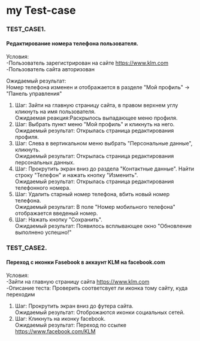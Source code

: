 # my Test-case

### TEST_CASE1.  
#### Редактирование номера телефона пользователя.  
Условия:  
-Пользователь зарегистрирован на сайте https://www.klm.com  
-Пользователь сайта авторизован  

Ожидаемый результат:  
Номер телефона изменен и отображается в  разделе "Мой профиль" -> "Панель управления"  

1.  Шаг: Зайти на главную страницу сайта, в правом верхнем углу кликнуть на имя пользователя.  
Ожидаемая реакция:Раскрылось выпадающее меню профиля.  
2.  Шаг: Выбрать пункт меню "Мой профиль" и кликнуть на него.  
Ожидаемый результат: Открылась страница редактирования профиля.  
3.  Шаг: Слева в вертикальном меню выбрать "Персональные данные", кликнуть.  
Ожидаемый результат: Открылась страница редактирования персональных данных.  
4.  Шаг: Прокрутить экран вниз до раздела "Контактные данные". Найти строку "Телефон" и нажать кнопку "Изменить".  
Ожидаемый результат: Открылась страница редактирования телефонного номера.  
5.  Шаг: Удалить старный номер телефона, вбить новый номер телефона.  
Ожидаемый результат: В поле "Номер мобильного телефона" отображается введеный номер.  
6. Шаг: Нажать кнопку "Сохранить".  
Ожидаемый результат: Появилось всплывающее окно "Обновление выполнено успешно!"


### TEST_CASE2.  
#### Переход с иконки Fasebook в аккаунт KLM на facebook.com  
Условия:   
-Зайти на главную страницу сайта https://www.klm.com  
-Описание теста: Проверить соответсвует ли иконка тому сайту, куда переходим  
 
 	
1.  Шаг: Прокрутить экран вниз до футера сайта.  
Ожидаемый результат: Отоброжаются иконки социальных сетей.  
2.  Шаг: Кликнуть на иконку facebook.  
Ожидаемый результат: Переход по ссылке https://www.facebook.com/KLM  


